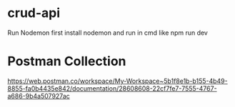 # crud-api

Run Nodemon 
first install nodemon
and run in cmd like npm run dev


# Postman Collection
https://web.postman.co/workspace/My-Workspace~5b1f8e1b-b155-4b49-8855-fa0b4435e842/documentation/28608608-22cf7fe7-7555-4767-a686-9b4a507927ac